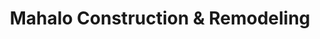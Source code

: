 ---
title: "Mahalo Construction & Remodeling"
url: /honolulu/mahalo-construction-und-remodeling/
shop: Allgemein
---